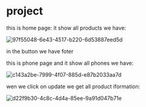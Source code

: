 # project
this is home page:
it show all products we have:


![97f55048-6e43-4517-b220-6d53887eed5d](https://user-images.githubusercontent.com/110113094/219141764-8bd5bae0-a395-4750-998d-f9240db78dc7.jpg)

in the button we have foter




this is phone page and it show all phones we have:


![c143a2be-7999-4f07-885d-e87b2033aa7d](https://user-images.githubusercontent.com/110113094/219142422-b4a2d5e3-a779-47fe-a93a-030b7cca8f82.jpg)



wen we click on update we get all product iformation:


![d22f9b30-4c8c-4d4a-85ee-9a91d047b71e](https://user-images.githubusercontent.com/110113094/219142641-1ede9444-beb9-41c0-a400-ae06c8bbbd23.jpg)



